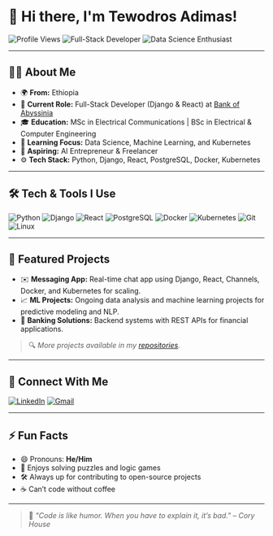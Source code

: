 # 👋 Hi there, I'm Tewodros Adimas!

![Profile Views](https://komarev.com/ghpvc/?username=tewodrosadimas&style=flat-square&color=blue)
![Full-Stack Developer](https://img.shields.io/badge/-Full--Stack%20Developer-blue?style=flat-square&logo=code&logoColor=white)
![Data Science Enthusiast](https://img.shields.io/badge/-Data%20Science%20Learner-brightgreen?style=flat-square&logo=python&logoColor=white)

---

## 🧑‍💻 About Me

- 🌍 **From:** Ethiopia  
- 💼 **Current Role:** Full-Stack Developer (Django & React) at [Bank of Abyssinia](https://www.bankofabyssinia.com)  
- 🎓 **Education:** MSc in Electrical Communications | BSc in Electrical & Computer Engineering  
- 🧠 **Learning Focus:** Data Science, Machine Learning, and Kubernetes  
- 🚀 **Aspiring:** AI Entrepreneur & Freelancer  
- ⚙️ **Tech Stack:** Python, Django, React, PostgreSQL, Docker, Kubernetes  

---

## 🛠️ Tech & Tools I Use

![Python](https://img.shields.io/badge/-Python-3776AB?style=for-the-badge&logo=python&logoColor=white)
![Django](https://img.shields.io/badge/-Django-092E20?style=for-the-badge&logo=django&logoColor=white)
![React](https://img.shields.io/badge/-React-20232A?style=for-the-badge&logo=react&logoColor=61DAFB)
![PostgreSQL](https://img.shields.io/badge/-PostgreSQL-336791?style=for-the-badge&logo=postgresql&logoColor=white)
![Docker](https://img.shields.io/badge/-Docker-2496ED?style=for-the-badge&logo=docker&logoColor=white)
![Kubernetes](https://img.shields.io/badge/-Kubernetes-326CE5?style=for-the-badge&logo=kubernetes&logoColor=white)
![Git](https://img.shields.io/badge/-Git-F05032?style=for-the-badge&logo=git&logoColor=white)
![Linux](https://img.shields.io/badge/-Linux-FCC624?style=for-the-badge&logo=linux&logoColor=black)

---

## 📌 Featured Projects

- ✉️ **Messaging App:** Real-time chat app using Django, React, Channels, Docker, and Kubernetes for scaling.
- 📈 **ML Projects:** Ongoing data analysis and machine learning projects for predictive modeling and NLP.
- 💼 **Banking Solutions:** Backend systems with REST APIs for financial applications.

> 🔍 *More projects available in my [repositories](https://github.com/tewodrosadimas?tab=repositories).*

---

## 🔗 Connect With Me

[![LinkedIn](https://img.shields.io/badge/-Tewodros%20Adimas-0077B5?style=for-the-badge&logo=linkedin&logoColor=white)](https://www.linkedin.com/in/tewodros-adimas/)
[![Gmail](https://img.shields.io/badge/-tewodros299@gmail.com-D14836?style=for-the-badge&logo=gmail&logoColor=white)](mailto:tewodros299@gmail.com)

---

## ⚡ Fun Facts

- 😄 Pronouns: **He/Him**  
- 🧩 Enjoys solving puzzles and logic games  
- 🛠️ Always up for contributing to open-source projects  
- ☕ Can’t code without coffee

---

> 🎯 *"Code is like humor. When you have to explain it, it’s bad." – Cory House*

